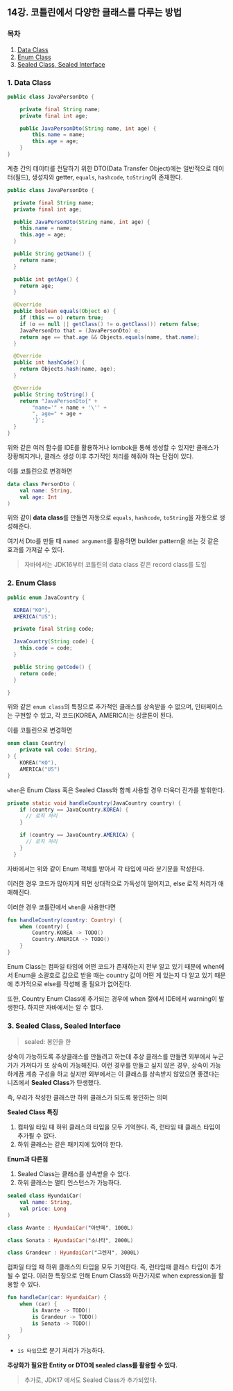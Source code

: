 ## 14강. 코틀린에서 다양한 클래스를 다루는 방법

### 목차

1. [Data Class](#1-중첩-클래스의-종류)
2. [Enum Class](#2-enum-class)
3. [Sealed Class, Sealed Interface](#3-sealed-class-sealed-interface)

### 1. Data Class

```java
public class JavaPersonDto {

    private final String name;
    private final int age;

    public JavaPersonDto(String name, int age) {
        this.name = name;
        this.age = age;
    }
}
```

계층 간의 데이터를 전달하기 위한 DTO(Data Transfer Object)에는 일반적으로 데이터(필드), 생성자와 getter, `equals`, `hashcode`, `toString`이 존재한다.

```java
public class JavaPersonDto {

  private final String name;
  private final int age;

  public JavaPersonDto(String name, int age) {
    this.name = name;
    this.age = age;
  }

  public String getName() {
    return name;
  }

  public int getAge() {
    return age;
  }

  @Override
  public boolean equals(Object o) {
    if (this == o) return true;
    if (o == null || getClass() != o.getClass()) return false;
    JavaPersonDto that = (JavaPersonDto) o;
    return age == that.age && Objects.equals(name, that.name);
  }

  @Override
  public int hashCode() {
    return Objects.hash(name, age);
  }

  @Override
  public String toString() {
    return "JavaPersonDto{" +
        "name='" + name + '\'' +
        ", age=" + age +
        '}';
  }
}
```

위와 같은 여러 함수를 IDE를 활용하거나 lombok을 통해 생성할 수 있지만 클래스가 장황해지거나, 클래스 생성 이후 추가적인 처리를 해줘야 하는 단점이 있다.

이를 코틀린으로 변경하면

```kotlin
data class PersonDto (
    val name: String,
    val age: Int
)
```

위와 같이 **data class**를 만들면 자동으로 `equals`, `hashcode`, `toString`을 자동으로 생성해준다. 

여기서 Dto를 만들 때 `named argument`를 활용하면 builder pattern을 쓰는 것 같은 효과를 가져갈 수 있다.

> 자바에서는 JDK16부터 코틀린의 data class 같은 record class를 도입

### 2. Enum Class

```java
public enum JavaCountry {

  KOREA("KO"),
  AMERICA("US");

  private final String code;

  JavaCountry(String code) {
    this.code = code;
  }

  public String getCode() {
    return code;
  }

}
```

위와 같은 `enum class`의 특징으로 추가적인 클래스를 상속받을 수 없으며, 인터페이스는 구현할 수 있고, 각 코드(KOREA, AMERICA)는 싱글톤이 된다.

이를 코틀린으로 변경하면

```kotlin
enum class Country(
    private val code: String,
) {
    KOREA("KO"),
    AMERICA("US")
}
```

`when`은 Enum Class 혹은 Sealed Class와 함께 사용할 경우 더욱더 진가를 발휘한다.

```java
private static void handleCountry(JavaCountry country) {
    if (country == JavaCountry.KOREA) {
      // 로직 처리
    }

    if (country == JavaCountry.AMERICA) {
      // 로직 처리
    }
  }
```

자바에서는 위와 같이 Enum 객체를 받아서 각 타입에 따라 분기문을 작성한다. 

이러한 경우 코드가 많아지게 되면 상대적으로 가독성이 떨어지고, else 로직 처리가 애매해진다.

이러한 경우 코틀린에서 `when`을 사용한다면

```kotlin
fun handleCountry(country: Country) {
    when (country) {
        Country.KOREA -> TODO()
        Country.AMERICA -> TODO()
    }
}
```

Enum Class는 컴파일 타임에 어떤 코드가 존재하는지 전부 알고 있기 때문에 when에서 Enum을 소괄호로 값으로 받을 때는 country 값이 어떤 게 있는지 다 알고 있기 때문에 추가적으로 else를 작성해 줄 필요가 없어진다.

또한, Country Enum Class에 추가되는 경우에 when 절에서 IDE에서 warning이 발생한다.
하지만 자바에서는 알 수 없다. 


### 3. Sealed Class, Sealed Interface

> sealed: 봉인을 한 

상속이 가능하도록 추상클래스를 만들려고 하는데 추상 클래스를 만들면 외부에서 누군가가 가져다가 또 상속이 가능해진다.
이런 경우를 만들고 싶지 않은 경우, 상속이 가능하게끔 계층 구성을 하고 싶지만 외부에서는 이 클래스를 상속받지 않았으면 좋겠다는 니즈에서 **Sealed Class**가 탄생했다.

즉, 우리가 작성한 클래스만 하위 클래스가 되도록 봉인하는 의미

**Sealed Class 특징**

1. 컴파일 타임 때 하위 클래스의 타입을 모두 기억한다. 즉, 런타임 때 클래스 타입이 추가될 수 없다.
2. 하위 클래스는 같은 패키지에 있어야 한다.

**Enum과 다른점**
1. Sealed Class는 클래스를 상속받을 수 있다. 
2. 하위 클래스는 멀티 인스턴스가 가능하다.

```kotlin
sealed class HyundaiCar(
    val name: String,
    val price: Long
)

class Avante : HyundaiCar("아반떼", 1000L)

class Sonata : HyundaiCar("소나타", 2000L)

class Grandeur : HyundaiCar("그렌저", 3000L)
```

컴파일 타임 때 하위 클래스의 타입을 모두 기억한다. 즉, 런타임때 클래스 타입이 추가될 수 없다.
이러한 특징으로 인해 Enum Class와 마찬가지로 when expression을 활용할 수 있다.

```kotlin
fun handleCar(car: HyundaiCar) {
    when (car) {
        is Avante -> TODO()
        is Grandeur -> TODO()
        is Sonata -> TODO()
    }
}
```
- `is 타입`으로 분기 처리가 가능하다.

**추상화가 필요한 Entity or DTO에 sealed class를 활용할 수 있다.**

> 추가로, JDK17 에서도 Sealed Class가 추가되었다.

